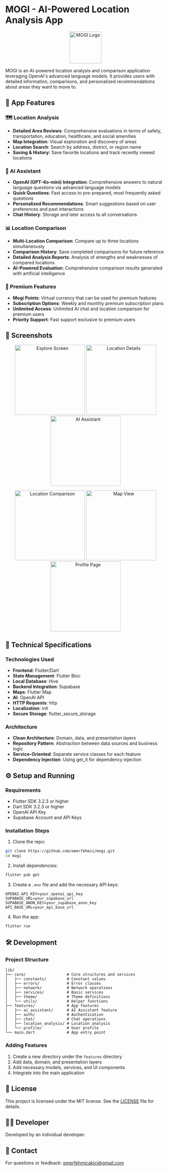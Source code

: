 # MOGI - AI-Powered Location Analysis App

<p align="center">
  <img src="assets/images/logo.png" alt="MOGI Logo" width="100" height="100">
</p>

MOGI is an AI-powered location analysis and comparison application leveraging OpenAI's advanced language models. It provides users with detailed information, comparisons, and personalized recommendations about areas they want to move to.

## 📱 App Features

### 🗺️ Location Analysis
- **Detailed Area Reviews**: Comprehensive evaluations in terms of safety, transportation, education, healthcare, and social amenities
- **Map Integration**: Visual exploration and discovery of areas
- **Location Search**: Search by address, district, or region name
- **Saving & History**: Save favorite locations and track recently viewed locations

### 🤖 AI Assistant
- **OpenAI (GPT-4o-mini) Integration**: Comprehensive answers to natural language questions via advanced language models
- **Quick Questions**: Fast access to pre-prepared, most frequently asked questions
- **Personalized Recommendations**: Smart suggestions based on user preferences and past interactions
- **Chat History**: Storage and later access to all conversations

### 📊 Location Comparison
- **Multi-Location Comparison**: Compare up to three locations simultaneously
- **Comparison History**: Save completed comparisons for future reference
- **Detailed Analysis Reports**: Analysis of strengths and weaknesses of compared locations
- **AI-Powered Evaluation**: Comprehensive comparison results generated with artificial intelligence

### 💎 Premium Features
- **Mogi Points**: Virtual currency that can be used for premium features
- **Subscription Options**: Weekly and monthly premium subscription plans
- **Unlimited Access**: Unlimited AI chat and location comparison for premium users
- **Priority Support**: Fast support exclusive to premium users

## 📸 Screenshots

<p align="center">
  <img src="screenshots/explore_screen.png" alt="Explore Screen" width="220">
  <img src="screenshots/location_details.png" alt="Location Details" width="220">
  <img src="screenshots/ai_assistant.png" alt="AI Assistant" width="220">
</p>

<p align="center">
  <img src="screenshots/location_comparison.png" alt="Location Comparison" width="220">
  <img src="screenshots/map_view.png" alt="Map View" width="220">
  <img src="screenshots/profile_page.png" alt="Profile Page" width="220">
</p>

## 🔧 Technical Specifications

### Technologies Used
- **Frontend**: Flutter/Dart
- **State Management**: Flutter Bloc
- **Local Database**: Hive
- **Backend Integration**: Supabase
- **Maps**: Flutter Map
- **AI**: OpenAI API
- **HTTP Requests**: http
- **Localization**: intl
- **Secure Storage**: flutter_secure_storage

### Architecture
- **Clean Architecture**: Domain, data, and presentation layers
- **Repository Pattern**: Abstraction between data sources and business logic
- **Service-Oriented**: Separate service classes for each feature
- **Dependency Injection**: Using get_it for dependency injection

## ⚙️ Setup and Running

### Requirements
- Flutter SDK 3.2.3 or higher
- Dart SDK 3.2.3 or higher
- OpenAI API Key
- Supabase Account and API Keys

### Installation Steps

1. Clone the repo:
```bash
git clone https://github.com/omerfehmii/mogi.git
cd mogi
```

2. Install dependencies:
```bash
flutter pub get
```

3. Create a `.env` file and add the necessary API keys:
```
OPENAI_API_KEY=your_openai_api_key
SUPABASE_URL=your_supabase_url
SUPABASE_ANON_KEY=your_supabase_anon_key
API_BASE_URL=your_api_base_url
```

4. Run the app:
```bash
flutter run
```

## 🛠️ Development

### Project Structure
```
lib/
├── core/                  # Core structures and services
│   ├── constants/         # Constant values
│   ├── errors/            # Error classes
│   ├── network/           # Network operations
│   ├── services/          # Basic services
│   ├── theme/             # Theme definitions
│   └── utils/             # Helper functions
├── features/              # App features
│   ├── ai_assistant/      # AI Assistant feature
│   ├── auth/              # Authentication
│   ├── chat/              # Chat operations
│   ├── location_analysis/ # Location analysis
│   └── profile/           # User profile
└── main.dart              # App entry point
```

### Adding Features
1. Create a new directory under the `features` directory
2. Add data, domain, and presentation layers
3. Add necessary models, services, and UI components
4. Integrate into the main application

## 📝 License
This project is licensed under the MIT license. See the [LICENSE](LICENSE) file for details.

## 👨‍💻 Developer
Developed by an individual developer.

## 📌 Contact
For questions or feedback: [omerfehmicakici@gmail.com](mailto:omerfehmicakici@gmail.com)
